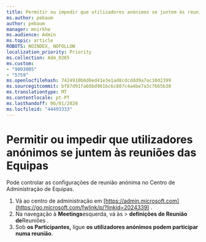 ```yaml
---
title: Permitir ou impedir que utilizadores anónimos se juntem às reuniões das Equipas
ms.author: pebaum
author: pebaum
manager: mnirkhe
ms.audience: Admin
ms.topic: article
ROBOTS: NOINDEX, NOFOLLOW
localization_priority: Priority
ms.collection: Adm_O365
ms.custom:
- "9003005"
- "5759"
ms.openlocfilehash: 7424910b6d0ed41e3e1ad8cdcddd9a7ac10d2399
ms.sourcegitcommit: bf87d91fa60bd961bc6c887c4a4be7a3c7665b38
ms.translationtype: MT
ms.contentlocale: pt-PT
ms.lasthandoff: 06/01/2020
ms.locfileid: "44493333"
---
```

# <a name="allow-or-prevent-anonymous-users-from-joining-teams-meetings"></a>Permitir ou impedir que utilizadores anónimos se juntem às reuniões das Equipas

Pode controlar as configurações de reunião anónima no Centro de Administração de Equipas.

1.  Vá ao centro de administração em [https://admin.microsoft.com](https://go.microsoft.com/fwlink/p/?linkid=2024339) .
2.  Na navegação à **Meetings**esquerda, vá às   >   **definições de Reunião de**Reuniões .
3.  Sob **os Participantes,** ligue **os utilizadores anónimos podem participar numa reunião**.